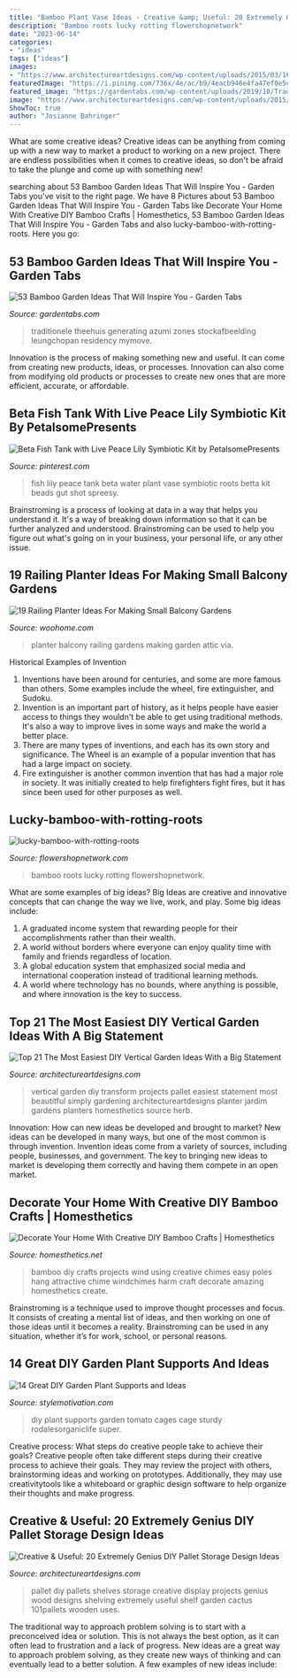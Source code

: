 ```yaml
---
title: "Bamboo Plant Vase Ideas - Creative &amp; Useful: 20 Extremely Genius Diy Pallet Storage Design Ideas"
description: "Bamboo roots lucky rotting flowershopnetwork"
date: "2023-06-14"
categories:
- "ideas"
tags: ["ideas"]
images:
- "https://www.architectureartdesigns.com/wp-content/uploads/2015/03/1618-630x944.jpg"
featuredImage: "https://i.pinimg.com/736x/4e/ac/b9/4eacb946e4fa47ef0e5c9a741c78a4bf--fish-tanks-the-plant.jpg"
featured_image: "https://gardentabs.com/wp-content/uploads/2019/10/Traditional-japanese-house.jpg"
image: "https://www.architectureartdesigns.com/wp-content/uploads/2015/03/1618-630x944.jpg"
ShowToc: true
author: "Josianne Bahringer"
---
```



What are some creative ideas?
Creative ideas can be anything from coming up with a new way to market a product to working on a new project. There are endless possibilities when it comes to creative ideas, so don't be afraid to take the plunge and come up with something new!

	

		
searching about 53 Bamboo Garden Ideas That Will Inspire You - Garden Tabs you've visit to the right page. We have 8 Pictures about 53 Bamboo Garden Ideas That Will Inspire You - Garden Tabs like Decorate Your Home With Creative DIY Bamboo Crafts | Homesthetics, 53 Bamboo Garden Ideas That Will Inspire You - Garden Tabs and also lucky-bamboo-with-rotting-roots. Here you go:
		
    
## 53 Bamboo Garden Ideas That Will Inspire You - Garden Tabs

<img loading=lazy src="https://gardentabs.com/wp-content/uploads/2019/10/Traditional-japanese-house.jpg" onerror="this.onerror=null;this.src='https://tse3.mm.bing.net/th?id=OIP.nkXboR10gFok_oJPHnfBDwHaE8&amp;pid=15.1';" alt="53 Bamboo Garden Ideas That Will Inspire You - Garden Tabs">

_Source: gardentabs.com_

>traditionele theehuis generating azumi zones stockafbeelding leungchopan residency mymove. 

	

Innovation is the process of making something new and useful. It can come from creating new products, ideas, or processes. Innovation can also come from modifying old products or processes to create new ones that are more efficient, accurate, or affordable.

    
## Beta Fish Tank With Live Peace Lily Symbiotic Kit By PetalsomePresents

<img loading=lazy src="https://i.pinimg.com/736x/4e/ac/b9/4eacb946e4fa47ef0e5c9a741c78a4bf--fish-tanks-the-plant.jpg" onerror="this.onerror=null;this.src='https://tse2.mm.bing.net/th?id=OIP.UJ_VsJnlkTTbiystECOoXAHaK8&amp;pid=15.1';" alt="Beta Fish Tank with Live Peace Lily Symbiotic Kit by PetalsomePresents">

_Source: pinterest.com_

>fish lily peace tank beta water plant vase symbiotic roots betta kit beads gut shot spreesy. 

	

Brainstroming is a process of looking at data in a way that helps you understand it. It's a way of breaking down information so that it can be further analyzed and understood. Brainstroming can be used to help you figure out what's going on in your business, your personal life, or any other issue.

    
## 19 Railing Planter Ideas For Making Small Balcony Gardens

<img loading=lazy src="https://www.woohome.com/wp-content/uploads/2020/06/railing-planter-balcony-garden-ideas-19-1.jpg" onerror="this.onerror=null;this.src='https://tse2.mm.bing.net/th?id=OIP.jxXB5OxbdeZMAtP7UkvxHgHaJ4&amp;pid=15.1';" alt="19 Railing Planter Ideas For Making Small Balcony Gardens">

_Source: woohome.com_

>planter balcony railing gardens making garden attic via. 

	

Historical Examples of Invention
1. Inventions have been around for centuries, and some are more famous than others. Some examples include the wheel, fire extinguisher, and Sudoku.
2. Invention is an important part of history, as it helps people have easier access to things they wouldn't be able to get using traditional methods. It's also a way to improve lives in some ways and make the world a better place.
3. There are many types of inventions, and each has its own story and significance. The Wheel is an example of a popular invention that has had a large impact on society.
4. Fire extinguisher is another common invention that has had a major role in society. It was initially created to help firefighters fight fires, but it has since been used for other purposes as well.

    
## Lucky-bamboo-with-rotting-roots

<img loading=lazy src="https://www.flowershopnetwork.com/blog/wp-content/uploads/2010/04/lucky-bamboo-with-rotting-roots.jpg" onerror="this.onerror=null;this.src='https://tse1.mm.bing.net/th?id=OIP.pskIl9xnLFRtjyHEsudvwQHaFj&amp;pid=15.1';" alt="lucky-bamboo-with-rotting-roots">

_Source: flowershopnetwork.com_

>bamboo roots lucky rotting flowershopnetwork. 

	

What are some examples of big ideas?
Big Ideas are creative and innovative concepts that can change the way we live, work, and play. Some big ideas include: 
1. A graduated income system that rewarding people for their accomplishments rather than their wealth.
2. A world without borders where everyone can enjoy quality time with family and friends regardless of location.
3. A global education system that emphasized social media and international cooperation instead of traditional learning methods.
4. A world where technology has no bounds, where anything is possible, and where innovation is the key to success.

    
## Top 21 The Most Easiest DIY Vertical Garden Ideas With A Big Statement

<img loading=lazy src="https://www.architectureartdesigns.com/wp-content/uploads/2015/03/1618-630x944.jpg" onerror="this.onerror=null;this.src='https://tse4.mm.bing.net/th?id=OIP.QjkPTPr2ZAkxikfAgN0aaQHaLG&amp;pid=15.1';" alt="Top 21 The Most Easiest DIY Vertical Garden Ideas With a Big Statement">

_Source: architectureartdesigns.com_

>vertical garden diy transform projects pallet easiest statement most beautitful simply gardening architectureartdesigns planter jardim gardens planters homesthetics source herb. 

	

Innovation: How can new ideas be developed and brought to market?
New ideas can be developed in many ways, but one of the most common is through invention. Invention ideas come from a variety of sources, including people, businesses, and government. The key to bringing new ideas to market is developing them correctly and having them compete in an open market.

    
## Decorate Your Home With Creative DIY Bamboo Crafts | Homesthetics

<img loading=lazy src="https://cdn.homesthetics.net/wp-content/uploads/2016/07/Decore-Your-Home-With-Creative-DIY-Bamboo-Crafts-homesthetics-1.jpg" onerror="this.onerror=null;this.src='https://tse4.mm.bing.net/th?id=OIP.Mw7i8uMbIu5op50VyR7xuQHaK_&amp;pid=15.1';" alt="Decorate Your Home With Creative DIY Bamboo Crafts | Homesthetics">

_Source: homesthetics.net_

>bamboo diy crafts projects wind using creative chimes easy poles hang attractive chime windchimes harm craft decorate amazing homesthetics create. 

	

Brainstroming is a technique used to improve thought processes and focus. It consists of creating a mental list of ideas, and then working on one of those ideas until it becomes a reality. Brainstroming can be used in any situation, whether it’s for work, school, or personal reasons.

    
## 14 Great DIY Garden Plant Supports And Ideas

<img loading=lazy src="https://www.diyncrafts.com/wp-content/uploads/2018/04/5-tomato-cages.jpg" onerror="this.onerror=null;this.src='https://tse3.mm.bing.net/th?id=OIP.pgeNlhuQknWzGxJTlSis3QHaMc&amp;pid=15.1';" alt="14 Great DIY Garden Plant Supports and Ideas">

_Source: stylemotivation.com_

>diy plant supports garden tomato cages cage sturdy rodalesorganiclife super. 

	

Creative process: What steps do creative people take to achieve their goals?
Creative people often take different steps during their creative process to achieve their goals. They may review the project with others, brainstorming ideas and working on prototypes. Additionally, they may use creativitytools like a whiteboard or graphic design software to help organize their thoughts and make progress.

    
## Creative &amp; Useful: 20 Extremely Genius DIY Pallet Storage Design Ideas

<img loading=lazy src="https://www.architectureartdesigns.com/wp-content/uploads/2014/12/1814-630x839.jpg" onerror="this.onerror=null;this.src='https://tse4.mm.bing.net/th?id=OIP.TS8wga1sgK0F6RrwdSjuyAHaJ3&amp;pid=15.1';" alt="Creative &amp; Useful: 20 Extremely Genius DIY Pallet Storage Design Ideas">

_Source: architectureartdesigns.com_

>pallet diy pallets shelves storage creative display projects genius wood designs shelving extremely useful shelf garden cactus 101pallets wooden uses. 

	

The traditional way to approach problem solving is to start with a preconceived idea or solution. This is not always the best option, as it can often lead to frustration and a lack of progress. New ideas are a great way to approach problem solving, as they create new ways of thinking and can eventually lead to a better solution. A few examples of new ideas include:

